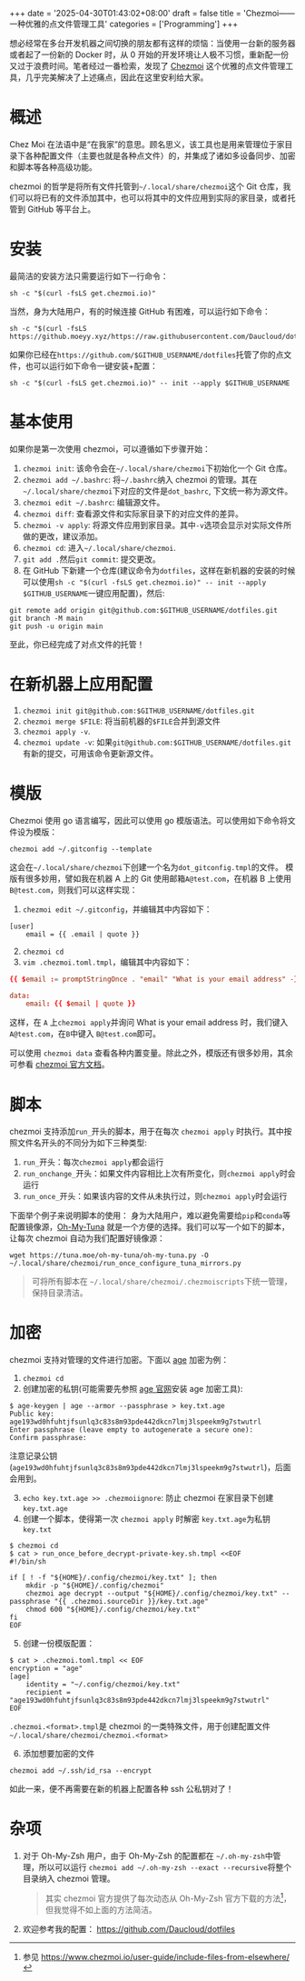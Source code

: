 +++
date = '2025-04-30T01:43:02+08:00'
draft = false
title = 'Chezmoi——一种优雅的点文件管理工具'
categories = ['Programming']
+++

想必经常在多台开发机器之间切换的朋友都有这样的烦恼：当使用一台新的服务器或者起了一份新的 Docker 时，从 0 开始的开发环境让人极不习惯，重新配一份又过于浪费时间。笔者经过一番检索，发现了 [Chezmoi](https://www.chezmoi.io/) 这个优雅的点文件管理工具，几乎完美解决了上述痛点，因此在这里安利给大家。

# 概述

Chez Moi 在法语中是“在我家”的意思。顾名思义，该工具也是用来管理位于家目录下各种配置文件（主要也就是各种点文件）的，并集成了诸如多设备同步、加密和脚本等各种高级功能。

chezmoi 的哲学是将所有文件托管到`~/.local/share/chezmoi`这个 Git 仓库，我们可以将已有的文件添加其中，也可以将其中的文件应用到实际的家目录，或者托管到 GitHub 等平台上。

# 安装

最简洁的安装方法只需要运行如下一行命令：

```shell
sh -c "$(curl -fsLS get.chezmoi.io)"
```

当然，身为大陆用户，有的时候连接 GitHub 有困难，可以运行如下命令：

```shell
sh -c "$(curl -fsLS https://github.moeyy.xyz/https://raw.githubusercontent.com/Daucloud/dotfiles/refs/heads/main/install.sh)"
```

如果你已经在`https://github.com/$GITHUB_USERNAME/dotfiles`托管了你的点文件，也可以运行如下命令一键安装+配置：

```shell
sh -c "$(curl -fsLS get.chezmoi.io)" -- init --apply $GITHUB_USERNAME
```

# 基本使用

如果你是第一次使用 chezmoi，可以遵循如下步骤开始：

1. `chezmoi init`: 该命令会在`~/.local/share/chezmoi`下初始化一个 Git 仓库。
2. `chezmoi add ~/.bashrc`: 将`~/.bashrc`纳入 chezmoi 的管理。其在`~/.local/share/chezmoi`下对应的文件是`dot_bashrc`, 下文统一称为源文件。
3. `chezmoi edit ~/.bashrc`: 编辑源文件。
4. `chezmoi diff`: 查看源文件和实际家目录下的对应文件的差异。
5. `chezmoi -v apply`: 将源文件应用到家目录。其中`-v`选项会显示对实际文件所做的更改，建议添加。
6. `chezmoi cd`: 进入`~/.local/share/chezmoi`.
7. `git add .`然后`git commit`: 提交更改。
8. 在 GitHub 下新建一个仓库(建议命令为`dotfiles`，这样在新机器的安装的时候可以使用`sh -c "$(curl -fsLS get.chezmoi.io)" -- init --apply $GITHUB_USERNAME`一键应用配置)，然后:

```shell
git remote add origin git@github.com:$GITHUB_USERNAME/dotfiles.git
git branch -M main
git push -u origin main
```

至此，你已经完成了对点文件的托管！

# 在新机器上应用配置

1. `chezmoi init git@github.com:$GITHUB_USERNAME/dotfiles.git`
2. `chezmoi merge $FILE`: 将当前机器的`$FILE`合并到源文件
3. `chezmoi apply -v`.
4. `chezmoi update -v`: 如果`git@github.com:$GITHUB_USERNAME/dotfiles.git`有新的提交，可用该命令更新源文件。

# 模版

Chezmoi 使用 go 语言编写，因此可以使用 go 模版语法。可以使用如下命令将文件设为模版：

```shell
chezmoi add ~/.gitconfig --template
```

这会在`~/.local/share/chezmoi`下创建一个名为`dot_gitconfig.tmpl`的文件。
模版有很多妙用，譬如我在机器 A 上的 Git 使用邮箱`A@test.com`，在机器 B 上使用`B@test.com`，则我们可以这样实现：

1. `chezmoi edit ~/.gitconfig`，并编辑其中内容如下：

```shell
[user]
    email = {{ .email | quote }}
```

2. `chezmoi cd`
3. `vim .chezmoi.toml.tmpl`，编辑其中内容如下：

```toml
{{ $email := promptStringOnce . "email" "What is your email address" -}}

data:
    email: {{ $email | quote }}
```

这样，在 `A` 上`chezmoi apply`并询问 What is your email address 时，我们键入 `A@test.com`，在`B`中键入 `B@test.com`即可。

可以使用 `chezmoi data` 查看各种内置变量。除此之外，模版还有很多妙用，其余可参看 [chezmoi 官方文档](https://www.chezmoi.io/user-guide/templating/)。

# 脚本

chezmoi 支持添加`run_`开头的脚本，用于在每次 `chezmoi apply` 时执行。其中按照文件名开头的不同分为如下三种类型:

1. `run_`开头：每次`chezmoi apply`都会运行
2. `run_onchange_`开头：如果文件内容相比上次有所变化，则`chezmoi apply`时会运行
3. `run_once_`开头：如果该内容的文件从未执行过，则`chezmoi apply`时会运行

下面举个例子来说明脚本的使用：
身为大陆用户，难以避免需要给`pip`和`conda`等配置镜像源，[Oh-My-Tuna](https://tuna.moe/oh-my-tuna/) 就是一个方便的选择。我们可以写一个如下的脚本，让每次 chezmoi 自动为我们配置好镜像源：

```shell
wget https://tuna.moe/oh-my-tuna/oh-my-tuna.py -O ~/.local/share/chezmoi/run_once_configure_tuna_mirrors.py
```

> 可将所有脚本在 `~/.local/share/chezmoi/.chezmoiscripts`下统一管理，保持目录清洁。

# 加密

chezmoi 支持对管理的文件进行加密。下面以 [age](https://github.com/FiloSottile/age) 加密为例：

1. `chezmoi cd`
2. 创建加密的私钥(可能需要先参照 [age 官网](https://github.com/FiloSottile/age)安装 age 加密工具):

```shell
$ age-keygen | age --armor --passphrase > key.txt.age
Public key: age193wd0hfuhtjfsunlq3c83s8m93pde442dkcn7lmj3lspeekm9g7stwutrl
Enter passphrase (leave empty to autogenerate a secure one):
Confirm passphrase:
```

注意记录公钥(`age193wd0hfuhtjfsunlq3c83s8m93pde442dkcn7lmj3lspeekm9g7stwutrl`)，后面会用到。

3. `echo key.txt.age >> .chezmoiignore`: 防止 chezmoi 在家目录下创建 `key.txt.age`
4. 创建一个脚本，使得第一次 `chezmoi apply` 时解密 `key.txt.age`为私钥 `key.txt`

```shell
$ chezmoi cd
$ cat > run_once_before_decrypt-private-key.sh.tmpl <<EOF
#!/bin/sh

if [ ! -f "${HOME}/.config/chezmoi/key.txt" ]; then
    mkdir -p "${HOME}/.config/chezmoi"
    chezmoi age decrypt --output "${HOME}/.config/chezmoi/key.txt" --passphrase "{{ .chezmoi.sourceDir }}/key.txt.age"
    chmod 600 "${HOME}/.config/chezmoi/key.txt"
fi
EOF
```

5. 创建一份模版配置：

```shell
$ cat > .chezmoi.toml.tmpl << EOF
encryption = "age"
[age]
    identity = "~/.config/chezmoi/key.txt"
    recipient = "age193wd0hfuhtjfsunlq3c83s8m93pde442dkcn7lmj3lspeekm9g7stwutrl"
EOF
```

`.chezmoi.<format>.tmpl`是 chezmoi 的一类特殊文件，用于创建配置文件 `~/.local/share/chezmoi/chezmoi.<format>`

6. 添加想要加密的文件

```shell
chezmoi add ~/.ssh/id_rsa --encrypt
```

如此一来，便不再需要在新的机器上配置各种 ssh 公私钥对了！

# 杂项

1. 对于 Oh-My-Zsh 用户，由于 Oh-My-Zsh 的配置都在 `~/.oh-my-zsh`中管理，所以可以运行 `chezmoi add ~/.oh-my-zsh --exact --recursive`将整个目录纳入 chezmoi 管理。
   > 其实 chezmoi 官方提供了每次动态从 Oh-My-Zsh 官方下载的方法[^1]，但我觉得不如上面的方法简洁。

[^1]: 参见 https://www.chezmoi.io/user-guide/include-files-from-elsewhere/

2. 欢迎参考我的配置： https://github.com/Daucloud/dotfiles
